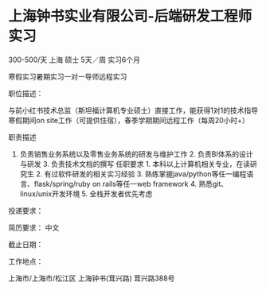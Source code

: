 # 上海钟书实业有限公司-后端研发工程师实习

300-500/天 上海 硕士 5天／周 实习6个月

寒假实习暑期实习一对一导师远程实习

职位描述：

与前小红书技术总监（斯坦福计算机专业硕士）直接工作，能获得1对1的技术指导 寒假期间on site工作（可提供住宿），春季学期期间远程工作（每周20小时+）

 职责描述 

1. 负责销售业务系统以及零售业务系统的研发与维护工作 2. 负责BI体系的设计与研发 3. 负责技术文档的撰写 任职要求 1. 本科以上计算机相关专业，在读研究生 2. 有过软件研发的相关实习经验 3. 熟练掌握java/python等任一编程语言、flask/spring/ruby on rails等任一web framework 4. 熟悉git、linux/unix开发环境 5. 全栈开发者优先考虑

投递要求：

简历要求： 中文

截止日期：

工作地点：

上海市/上海市/松江区 上海钟书(茸兴路) 茸兴路388号